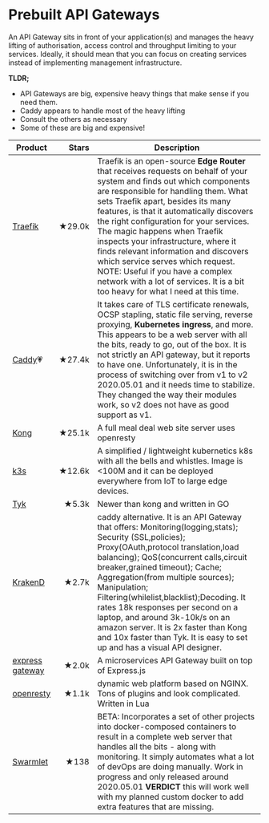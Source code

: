 # Prebuilt API Gateways
An API Gateway sits in front of your application(s) and manages the heavy lifting of authorisation, access control and throughput limiting to your services. Ideally, it should mean that you can focus on creating services instead of implementing management infrastructure.

**TLDR;**
- API Gateways are big, expensive heavy things that make sense if you need them.
- Caddy appears to handle most of the heavy lifting
- Consult the others as necessary
- Some of these are big and expensive!

| Product | Stars | Description |
| ------- | -----:| ----------- |
| [Traefik](https://github.com/containous/traefik/) | ★29.0k | Traefik is an open-source **Edge Router** that receives requests on behalf of your system and finds out which components are responsible for handling them. What sets Traefik apart, besides its many features, is that it automatically discovers the right configuration for your services. The magic happens when Traefik inspects your infrastructure, where it finds relevant information and discovers which service serves which request. NOTE: Useful if you have a complex network with a lot of services. It is a bit too heavy for what I need at this time. |
| [Caddy](https://caddyserver.com/)💗 | ★27.4k | It takes care of TLS certificate renewals, OCSP stapling, static file serving, reverse proxying, **Kubernetes ingress**, and more. This appears to be a web server with all the bits, ready to go, out of the box. It is not strictly an API gateway, but it reports to have one. Unfortunately, it is in the process of switching over from v1 to v2 2020.05.01 and it needs time to stabilize. They changed the way their modules work, so v2 does not have as good support as v1. |
| [Kong](https://github.com/Kong) | ★25.1k | A full meal deal web site server uses openresty |
| [k3s](https://k3s.io/) | ★12.6k | A simplified / lightweight kubernetics k8s with all the bells and whistles. Image is <100M and it can be deployed everywhere from IoT to large edge devices. |
| [Tyk](https://github.com/TykTechnologies/tyk) | ★5.3k | Newer than kong and written in GO |
| [KrakenD](https://github.com/devopsfaith/krakend) | ★2.7k | caddy alternative. It is an API Gateway that offers: Monitoring(logging,stats); Security (SSL,policies); Proxy(OAuth,protocol translation,load balancing); QoS(concurrent calls,circuit breaker,grained timeout); Cache; Aggregation(from multiple sources); Manipulation; Filtering(whilelist,blacklist);Decoding. It rates 18k responses per second on a laptop, and around 3k-10k/s on an amazon server. It is 2x faster than Kong and 10x faster than Tyk. It is easy to set up and has a visual API designer. |
| [express gateway](https://www.express-gateway.io/) | ★2.0k | A microservices API Gateway built on top of Express.js |
| [openresty](https://openresty.org/en/) | ★1.1k | dynamic web platform based on NGINX. Tons of plugins and look complicated. Written in Lua |
| [Swarmlet](https://swarmlet.dev/) | ★138 | BETA: Incorporates a set of other projects into docker-composed containers to result in a complete web server that handles all the bits - along with monitoring. It simply automates what a lot of devOps are doing manually. Work in progress and only released around 2020.05.01 **VERDICT** this will work well with my planned custom docker to add extra features that are missing. |

